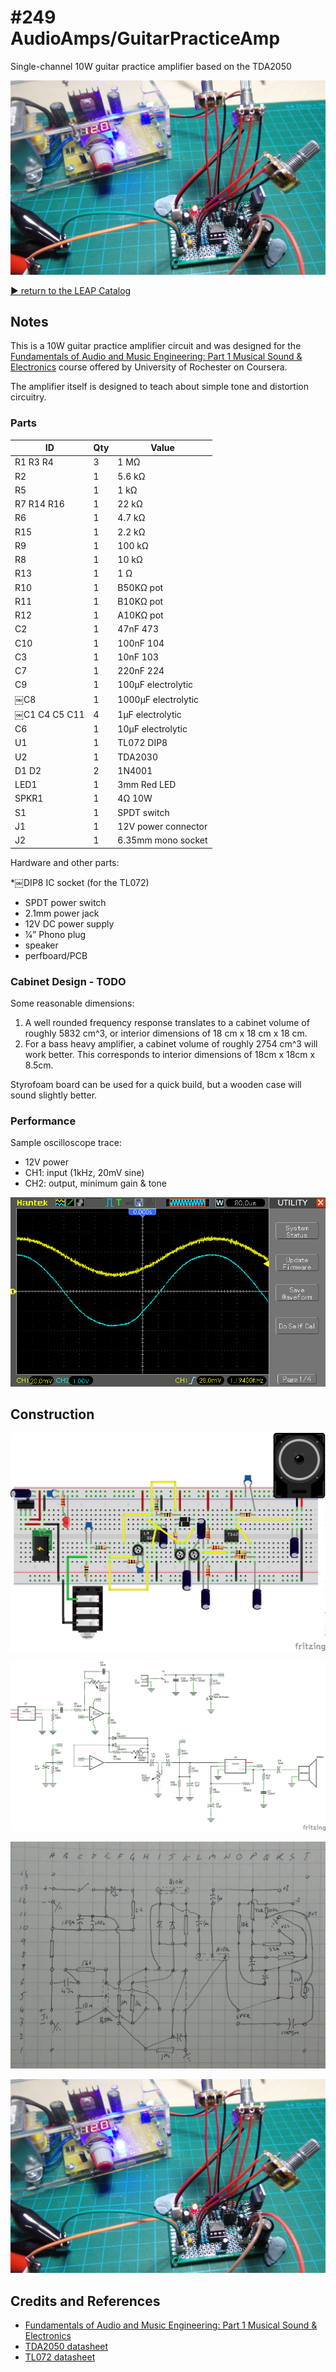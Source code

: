 # #249 AudioAmps/GuitarPracticeAmp

Single-channel 10W guitar practice amplifier based on the TDA2050

![The Build](./assets/GuitarPracticeAmp_build.jpg?raw=true)


[:arrow_forward: return to the LEAP Catalog](http://leap.tardate.com)

## Notes

This is a 10W guitar practice amplifier circuit and was designed for the
[Fundamentals of Audio and Music Engineering: Part 1 Musical Sound & Electronics](https://www.coursera.org/learn/audio-engineering)
course offered by University of Rochester on Coursera.

The amplifier itself is designed to teach about simple tone and distortion circuitry.


### Parts

| ID           | Qty | Value               |
|--------------|-----|---------------------|
| R1 R3 R4     | 3   | 1 MΩ                |
| R2           | 1   | 5.6 kΩ              |
| R5           | 1   | 1 kΩ                |
| R7 R14 R16   | 1   | 22 kΩ               |
| R6           | 1   | 4.7 kΩ              |
| R15          | 1   | 2.2 kΩ              |
| R9           | 1   | 100 kΩ              |
| R8           | 1   | 10 kΩ               |
| R13          | 1   | 1 Ω                 |
| R10          | 1   | B50KΩ pot           |
| R11          | 1   | B10KΩ pot           |
| R12          | 1   | A10KΩ pot           |
| C2           | 1   | 47nF 473            |
| C10          | 1   | 100nF 104           |
| C3           | 1   | 10nF 103            |
| C7           | 1   | 220nF 224           |
| C9           | 1   | 100µF electrolytic  |
|￼C8           | 1   | 1000µF electrolytic |
|￼C1 C4 C5 C11 | 4   | 1µF electrolytic    |
| C6           | 1   | 10µF electrolytic   |
| U1           | 1   | TL072 DIP8          |￼￼￼
| U2           | 1   | TDA2030             |￼￼￼
| D1 D2        | 2   | 1N4001              |
| LED1         | 1   | 3mm Red LED         |
| SPKR1        | 1   | 4Ω 10W              |
| S1           | 1   | SPDT switch         |
| J1           | 1   | 12V power connector |
| J2           | 1   | 6.35mm mono socket  |

Hardware and other parts:

*￼DIP8 IC socket (for the TL072)
* SPDT power switch
* 2.1mm power jack
* 12V DC power supply
* 1⁄4” Phono plug
* speaker
* perfboard/PCB

### Cabinet Design - TODO

Some reasonable dimensions:

1. A well rounded frequency response translates to a cabinet volume of roughly 5832 cm^3, or interior dimensions of 18 cm x 18 cm x 18 cm.
2. For a bass heavy amplifier, a cabinet volume of roughly 2754 cm^3 will work better. This corresponds to interior dimensions of 18cm x 18cm x 8.5cm.

Styrofoam board can be used for a quick build, but a wooden case will sound slightly better.


### Performance

Sample oscilloscope trace:

* 12V power
* CH1: input (1kHz, 20mV sine)
* CH2: output, minimum gain & tone

![scope_1khz_20mv](./assets/scope_1khz_20mv.gif?raw=true)

## Construction

![Breadboard](./assets/GuitarPracticeAmp_bb.jpg?raw=true)

![Schematic](./assets/GuitarPracticeAmp_schematic.jpg?raw=true)

![GuitarPracticeAmp_protoboard_layout](./assets/GuitarPracticeAmp_protoboard_layout.jpg?raw=true)

![Build](./assets/GuitarPracticeAmp_build.jpg?raw=true)

## Credits and References
* [Fundamentals of Audio and Music Engineering: Part 1 Musical Sound & Electronics](https://www.coursera.org/learn/audio-engineering)
* [TDA2050 datasheet](http://parts.io/detail/1583208/TDA2050V)
* [TL072 datasheet](http://parts.io/detail/12204535/TL072)
